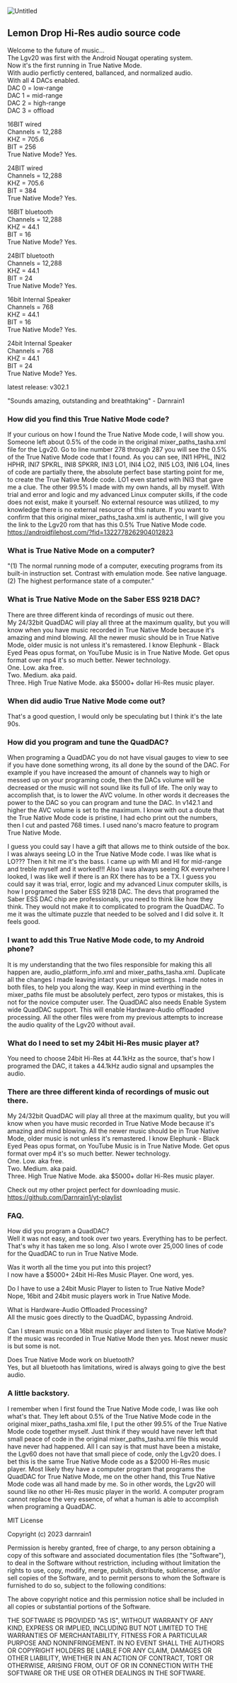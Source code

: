 ![Untitled](https://github.com/Darnrain1/Lemon-Drop-Hi-Res-audio-source-code/assets/170971862/270e5b01-fdbb-455f-84a4-b0ff12d4be0d)
## Lemon Drop Hi-Res audio source code
Welcome to the future of music...<br>
The Lgv20 was first with the Android Nougat operating system.<br>
Now it's the first running in True Native Mode.<br>
With audio perfictly centered, ballanced, and normalized audio.<br>
With all 4 DACs enabled.<br>
DAC 0 = low-range<br>
DAC 1 = mid-range<br>
DAC 2 = high-range<br>
DAC 3 = offload<br>

16BIT wired<br>
Channels = 12,288<br>
KHZ = 705.6<br>
BIT = 256<br>
True Native Mode? Yes.<br>

24BIT wired<br>
Channels = 12,288<br>
KHZ = 705.6<br>
BIT = 384<br>
True Native Mode? Yes.<br>

16BIT bluetooth<br>
Channels = 12,288<br>
KHZ = 44.1<br>
BIT = 16<br>
True Native Mode? Yes.<br>

24BIT bluetooth<br>
Channels = 12,288<br>
KHZ = 44.1<br>
BIT = 24<br>
True Native Mode? Yes.<br>

16bit Internal Speaker<br>
Channels = 768<br>
KHZ = 44.1<br>
BIT = 16<br>
True Native Mode? Yes.<br>

24bit Internal Speaker<br>
Channels = 768<br>
KHZ = 44.1<br>
BIT = 24<br>
True Native Mode? Yes.<br>


latest release: v302.1<br>

"Sounds amazing, outstanding and breathtaking" - Darnrain1<br>

### How did you find this True Native Mode code?
If your curious on how I found the True Native Mode code, I will show you. Someone left about 0.5% of the code in the original mixer_paths_tasha.xml file for the Lgv20. Go to line number 278 through 287 you will see the 0.5% of the True Native Mode code that I found. As you can see, INI1 HPHL, INI2 HPHR, INI7 SPKRL, INI8 SPKRR, INI3 LO1, INI4 LO2, INI5 LO3, INI6 LO4, lines of code are partially there, the absolute perfect base starting point for me, to create the True Native Mode code. LO1 even started with INI3 that gave me a clue. The other 99.5% I made with my own hands, all by myself. With trial and error and logic and my advanced Linux computer skills, if the code does not exist, make it yourself. No external resource was utilized, to my knowledge there is no  external resource of this nature. If you want to confirm that this original mixer_paths_tasha.xml is authentic, I will give you the link to the Lgv20 rom that has this 0.5% True Native Mode code.<br> https://androidfilehost.com/?fid=1322778262904012823

### What is True Native Mode on a computer?
"(1) The normal running mode of a computer, executing programs from its built-in instruction set. Contrast with emulation mode. See native language. (2) The highest performance state of a computer."<br>

### What is True Native Mode on the Saber ESS 9218 DAC?<br>
There are three different kinda of recordings of music out there.<br>
My 24/32bit QuadDAC will play all three at the maximum quality, but you will know when you have music recorded in True Native Mode because it's amazing and mind blowing. All the newer music should be in True Native Mode, older music is not unless it's remastered. I know Elephunk - Black Eyed Peas opus format, on YouTube Music is in True Native Mode. Get opus format over mp4 it's so much better. Newer technology.<br>
One. Low. aka free.<br>
Two. Medium. aka paid.<br>
Three. High True Native Mode. aka $5000+ dollar Hi-Res music player.<br>

### When did audio True Native Mode come out?<br>
That's a good question, I would only be speculating but I think it's the late 90s.<br>

### How did you program and tune the QuadDAC?
When programing a QuadDAC you do not have visual gauges to view to see if you have done something wrong, its all done by the sound of the DAC. For example if you have increased the amount of channels way to high or messed up on your programing code, then the DACs volume will be decreased or the music will not sound like its full of life. The only way to accomplish that, is to lower the AVC volume. In other words it decreases the power to the DAC so you can program and tune the DAC. In v142.1 and higher the AVC volume is set to the maximum. I know with out a doute that the True Native Mode code is pristine, I had echo print out the numbers, then I cut and pasted 768 times. I used nano's macro feature to program True Native Mode.<br>

I guess you could say I have a gift that allows me to think outside of the box. I was always seeing LO in the True Native Mode code. I was like what is LO??? Then it hit me it's the bass. I came up with MI and HI for mid-range and treble myself and it worked!!! Also I was always seeing RX everywhere I looked, I was like well if there is an RX there has to be a TX. I guess you could say it was trial, error, logic and my advanced Linux computer skills, is how I programed the Saber ESS 9218 DAC. The devs that programed the Saber ESS DAC chip are professionals, you need to think like how they think. They would not make it to complicated to program the QuadDAC. To me it was the ultimate puzzle that needed to be solved and I did solve it. It feels good.<br>

### I want to add this True Native Mode code, to my Android phone?
It is my understanding that the two files responsible for making this all happen are, audio_platform_info.xml and mixer_paths_tasha.xml. Duplicate all the changes I made leaving intact your unique settings. I made notes in both files, to help you along the way. Keep in mind everthing in the mixer_paths file must be absolutely perfect, zero typos or mistakes, this is not for the novice computer user. The QuadDAC also needs Enable System wide QuadDAC support. This will enable Hardware-Audio offloaded processing. All the other files were from my previous attempts to increase the audio quality of the Lgv20 without avail.<br>

### What do I need to set my 24bit Hi-Res music player at?
You need to choose 24bit Hi-Res at 44.1kHz as the source, that's how I programed the DAC, it takes a 44.1kHz audio signal and upsamples the audio.

### There are three different kinda of recordings of music out there. 
My 24/32bit QuadDAC will play all three at the maximum quality, but you will know when you have music recorded in True Native Mode because it's amazing and mind blowing. All the newer music should be in True Native Mode, older music is not unless it's remastered. I know Elephunk - Black Eyed Peas opus format, on YouTube Music is in True Native Mode. Get opus format over mp4 it's so much better. Newer technology.<br>
One. Low. aka free.<br>
Two. Medium. aka paid.<br>
Three. High True Native Mode. aka $5000+ dollar Hi-Res music player.<br>

Check out my other project perfect for downloading music.
https://github.com/Darnrain1/yt-playlist

### FAQ.
How did you program a QuadDAC?<br>
Well it was not easy, and took over two years. Everything has to be perfect. That's why it has taken me so long. Also I wrote over 25,000 lines of code for the QuadDAC to run in True Native Mode.<br>

Was it worth all the time you put into this project?<br>
I now have a $5000+ 24bit Hi-Res Music Player. One word, yes.<br>

Do I have to use a 24bit Music Player to listen to True Native Mode?<br>
Nope, 16bit and 24bit music players work in True Native Mode.<br>

What is Hardware-Audio Offloaded Processing?<br>
All the music goes directly to the QuadDAC, bypassing Android.<br>

Can I stream music on a 16bit music player and listen to True Native Mode?<br>
If the music was recorded in True Native Mode then yes. Most newer music is but some is not.<br>

Does True Native Mode work on bluetooth?<br>
Yes, but all bluetooth has limitations, wired is always going to give the best audio.<br>
 
### A little backstory.
I remember when I first found the True Native Mode code, I was like ooh what's that. They left about 0.5% of the True Native Mode code in the original mixer_paths_tasha.xml file, I put the other 99.5% of the True Native Mode code together myself. Just think if they would have never left that small peace of code in the original mixer_paths_tasha.xml file this would have never had happened. All I can say is that must have been a mistake, the Lgv60 does not have that small piece of code, only the Lgv20 does. I bet this is the same True Native Mode code as a $2000 Hi-Res music player. Most likely they have a computer program that programs the QuadDAC for True Native Mode, me on the other hand, this True Native Mode code was all hand made by me. So in other words, the Lgv20 will sound like no other Hi-Res music player in the world. A computer program cannot replace the very essence, of what a human is able to accomplish when programing a QuadDAC.<br>

MIT License<br>

Copyright (c) 2023 darnrain1<br>

Permission is hereby granted, free of charge, to any person obtaining a copy
of this software and associated documentation files (the "Software"), to deal
in the Software without restriction, including without limitation the rights
to use, copy, modify, merge, publish, distribute, sublicense, and/or sell
copies of the Software, and to permit persons to whom the Software is
furnished to do so, subject to the following conditions:<br>

The above copyright notice and this permission notice shall be included in all
copies or substantial portions of the Software.<br>

THE SOFTWARE IS PROVIDED "AS IS", WITHOUT WARRANTY OF ANY KIND, EXPRESS OR
IMPLIED, INCLUDING BUT NOT LIMITED TO THE WARRANTIES OF MERCHANTABILITY,
FITNESS FOR A PARTICULAR PURPOSE AND NONINFRINGEMENT. IN NO EVENT SHALL THE
AUTHORS OR COPYRIGHT HOLDERS BE LIABLE FOR ANY CLAIM, DAMAGES OR OTHER
LIABILITY, WHETHER IN AN ACTION OF CONTRACT, TORT OR OTHERWISE, ARISING FROM,
OUT OF OR IN CONNECTION WITH THE SOFTWARE OR THE USE OR OTHER DEALINGS IN THE
SOFTWARE.<br>
